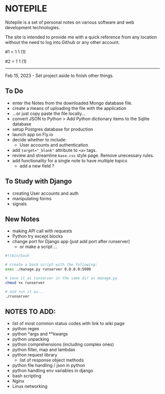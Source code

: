 # NOTEPILE

Notepile is a set of personal notes on various software and web
development technologies.

The site is intended to provide me with a quick reference from any location without the need to log into Github or any other account.

#1 = 1 1 (1)

#2 = 1 1 (1)

---

Feb 15, 2023 - Set project aside to finish other things.

## To Do

-   enter the Notes from the downloaded Mongo database file.
-   create a means of uploading the file with the application
-   ...or just copy paste the file locally...
-   convert JSON to Python > Add Python dictionary items to the Sqlite database
-   setup Postgres database for production
-   launch app on Fly.io
-   decide whether to include:
    -   User accounts and authentication
-   add `target="_blank"` attribute to `<a>` tags.
-   review and streamline `base.css` style page. Remove unecessary rules.
-   add functionality for a single note to have multiple topics
    -   add a new field ?

## To Study with Django

-   creating User accounts and auth
-   manipulating forms
-   signals

## New Notes

-   making API call with requests
-   Python try except blocks
-   change port for Django app (just add port after runserver)
    -   or make a script ...

```bash
#!/bin/bash

# create a bash script with the following:
exec ./manage.py runserver 0.0.0.0:5000

# save it as runserver in the same dir as manage.py
chmod +x runserver

# and run it as...
./runserver
```

## NOTES TO ADD:

-   list of most common status codes with link to wiki page
-   python regex
-   python \*args and \*\*kwargs
-   python unpacking
-   python comprehensions (including complex ones)
-   python filter, map and lambdas
-   python request library
    -   list of response object methods
-   python file handling / json in python
-   python handling env variables in django
-   bash scripting
-   Nginx
-   Linux networking
